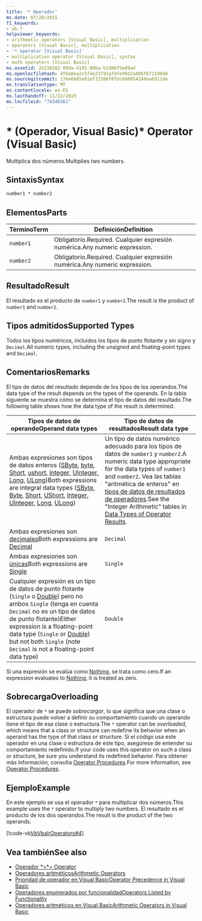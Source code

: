 ```yaml
---
title: '* Operador'
ms.date: 07/20/2015
f1_keywords:
- vb.*
helpviewer_keywords:
- arithmetic operators [Visual Basic], multiplication
- operators [Visual Basic], multiplication
- '* operator [Visual Basic]'
- multiplication operator [Visual Basic], syntax
- math operators [Visual Basic]
ms.assetid: 2b210382-99da-4195-89ba-b1d06f5e89ad
ms.openlocfilehash: 4f6a8ea2c5f4e23791afdfe98d2a08bf67219048
ms.sourcegitcommit: 17ee6605e01ef32506f8fdc686954244ba6911de
ms.translationtype: MT
ms.contentlocale: es-ES
ms.lasthandoff: 11/22/2019
ms.locfileid: "74348361"
---
```

# <a name="-operator-visual-basic"></a><span data-ttu-id="b2788-102">\* (Operador, Visual Basic)</span><span class="sxs-lookup"><span data-stu-id="b2788-102">\* Operator (Visual Basic)</span></span>
<span data-ttu-id="b2788-103">Multiplica dos números.</span><span class="sxs-lookup"><span data-stu-id="b2788-103">Multiplies two numbers.</span></span>  
  
## <a name="syntax"></a><span data-ttu-id="b2788-104">Sintaxis</span><span class="sxs-lookup"><span data-stu-id="b2788-104">Syntax</span></span>  
  
```vb  
number1 * number2  
```  
  
## <a name="parts"></a><span data-ttu-id="b2788-105">Elementos</span><span class="sxs-lookup"><span data-stu-id="b2788-105">Parts</span></span>  
  
|<span data-ttu-id="b2788-106">Término</span><span class="sxs-lookup"><span data-stu-id="b2788-106">Term</span></span>|<span data-ttu-id="b2788-107">Definición</span><span class="sxs-lookup"><span data-stu-id="b2788-107">Definition</span></span>|  
|---|---|  
|`number1`|<span data-ttu-id="b2788-108">Obligatorio.</span><span class="sxs-lookup"><span data-stu-id="b2788-108">Required.</span></span> <span data-ttu-id="b2788-109">Cualquier expresión numérica.</span><span class="sxs-lookup"><span data-stu-id="b2788-109">Any numeric expression.</span></span>|  
|`number2`|<span data-ttu-id="b2788-110">Obligatorio.</span><span class="sxs-lookup"><span data-stu-id="b2788-110">Required.</span></span> <span data-ttu-id="b2788-111">Cualquier expresión numérica.</span><span class="sxs-lookup"><span data-stu-id="b2788-111">Any numeric expression.</span></span>|  
  
## <a name="result"></a><span data-ttu-id="b2788-112">Resultado</span><span class="sxs-lookup"><span data-stu-id="b2788-112">Result</span></span>  
 <span data-ttu-id="b2788-113">El resultado es el producto de `number1` y `number2`.</span><span class="sxs-lookup"><span data-stu-id="b2788-113">The result is the product of `number1` and `number2`.</span></span>  
  
## <a name="supported-types"></a><span data-ttu-id="b2788-114">Tipos admitidos</span><span class="sxs-lookup"><span data-stu-id="b2788-114">Supported Types</span></span>  
 <span data-ttu-id="b2788-115">Todos los tipos numéricos, incluidos los tipos de punto flotante y sin signo y `Decimal`.</span><span class="sxs-lookup"><span data-stu-id="b2788-115">All numeric types, including the unsigned and floating-point types and `Decimal`.</span></span>  
  
## <a name="remarks"></a><span data-ttu-id="b2788-116">Comentarios</span><span class="sxs-lookup"><span data-stu-id="b2788-116">Remarks</span></span>  
 <span data-ttu-id="b2788-117">El tipo de datos del resultado depende de los tipos de los operandos.</span><span class="sxs-lookup"><span data-stu-id="b2788-117">The data type of the result depends on the types of the operands.</span></span> <span data-ttu-id="b2788-118">En la tabla siguiente se muestra cómo se determina el tipo de datos del resultado.</span><span class="sxs-lookup"><span data-stu-id="b2788-118">The following table shows how the data type of the result is determined.</span></span>  
  
|<span data-ttu-id="b2788-119">Tipos de datos de operando</span><span class="sxs-lookup"><span data-stu-id="b2788-119">Operand data types</span></span>|<span data-ttu-id="b2788-120">Tipo de datos de resultados</span><span class="sxs-lookup"><span data-stu-id="b2788-120">Result data type</span></span>|  
|---|---|  
|<span data-ttu-id="b2788-121">Ambas expresiones son tipos de datos enteros ([SByte](../../../visual-basic/language-reference/data-types/sbyte-data-type.md), [byte](../../../visual-basic/language-reference/data-types/byte-data-type.md), [Short](../../../visual-basic/language-reference/data-types/short-data-type.md), [ushort](../../../visual-basic/language-reference/data-types/ushort-data-type.md), [Integer](../../../visual-basic/language-reference/data-types/integer-data-type.md), [UInteger](../../../visual-basic/language-reference/data-types/uinteger-data-type.md), [Long](../../../visual-basic/language-reference/data-types/long-data-type.md), [ULong](../../../visual-basic/language-reference/data-types/ulong-data-type.md))</span><span class="sxs-lookup"><span data-stu-id="b2788-121">Both expressions are integral data types ([SByte](../../../visual-basic/language-reference/data-types/sbyte-data-type.md), [Byte](../../../visual-basic/language-reference/data-types/byte-data-type.md), [Short](../../../visual-basic/language-reference/data-types/short-data-type.md), [UShort](../../../visual-basic/language-reference/data-types/ushort-data-type.md), [Integer](../../../visual-basic/language-reference/data-types/integer-data-type.md), [UInteger](../../../visual-basic/language-reference/data-types/uinteger-data-type.md), [Long](../../../visual-basic/language-reference/data-types/long-data-type.md), [ULong](../../../visual-basic/language-reference/data-types/ulong-data-type.md))</span></span>|<span data-ttu-id="b2788-122">Un tipo de datos numérico adecuado para los tipos de datos de `number1` y `number2`.</span><span class="sxs-lookup"><span data-stu-id="b2788-122">A numeric data type appropriate for the data types of `number1` and `number2`.</span></span> <span data-ttu-id="b2788-123">Vea las tablas "aritmética de enteros" en [tipos de datos de resultados de operadores](../../../visual-basic/language-reference/operators/data-types-of-operator-results.md).</span><span class="sxs-lookup"><span data-stu-id="b2788-123">See the "Integer Arithmetic" tables in [Data Types of Operator Results](../../../visual-basic/language-reference/operators/data-types-of-operator-results.md).</span></span>|  
|<span data-ttu-id="b2788-124">Ambas expresiones son [decimales](../../../visual-basic/language-reference/data-types/decimal-data-type.md)</span><span class="sxs-lookup"><span data-stu-id="b2788-124">Both expressions are [Decimal](../../../visual-basic/language-reference/data-types/decimal-data-type.md)</span></span>|`Decimal`|  
|<span data-ttu-id="b2788-125">Ambas expresiones son [únicas](../../../visual-basic/language-reference/data-types/single-data-type.md)</span><span class="sxs-lookup"><span data-stu-id="b2788-125">Both expressions are [Single](../../../visual-basic/language-reference/data-types/single-data-type.md)</span></span>|`Single`|  
|<span data-ttu-id="b2788-126">Cualquier expresión es un tipo de datos de punto flotante (`Single` o [Double](../../../visual-basic/language-reference/data-types/double-data-type.md)) pero no ambos `Single` (tenga en cuenta `Decimal` no es un tipo de datos de punto flotante)</span><span class="sxs-lookup"><span data-stu-id="b2788-126">Either expression is a floating-point data type (`Single` or [Double](../../../visual-basic/language-reference/data-types/double-data-type.md)) but not both `Single` (note `Decimal` is not a floating-point data type)</span></span>|`Double`|  
  
 <span data-ttu-id="b2788-127">Si una expresión se evalúa como [Nothing](../../../visual-basic/language-reference/nothing.md), se trata como cero.</span><span class="sxs-lookup"><span data-stu-id="b2788-127">If an expression evaluates to [Nothing](../../../visual-basic/language-reference/nothing.md), it is treated as zero.</span></span>  
  
## <a name="overloading"></a><span data-ttu-id="b2788-128">Sobrecarga</span><span class="sxs-lookup"><span data-stu-id="b2788-128">Overloading</span></span>  
 <span data-ttu-id="b2788-129">El operador de `*` se puede *sobrecargar*, lo que significa que una clase o estructura puede volver a definir su comportamiento cuando un operando tiene el tipo de esa clase o estructura.</span><span class="sxs-lookup"><span data-stu-id="b2788-129">The `*` operator can be *overloaded*, which means that a class or structure can redefine its behavior when an operand has the type of that class or structure.</span></span> <span data-ttu-id="b2788-130">Si el código usa este operador en una clase o estructura de este tipo, asegúrese de entender su comportamiento redefinido.</span><span class="sxs-lookup"><span data-stu-id="b2788-130">If your code uses this operator on such a class or structure, be sure you understand its redefined behavior.</span></span> <span data-ttu-id="b2788-131">Para obtener más información, consulta [Operator Procedures](../../../visual-basic/programming-guide/language-features/procedures/operator-procedures.md).</span><span class="sxs-lookup"><span data-stu-id="b2788-131">For more information, see [Operator Procedures](../../../visual-basic/programming-guide/language-features/procedures/operator-procedures.md).</span></span>  
  
## <a name="example"></a><span data-ttu-id="b2788-132">Ejemplo</span><span class="sxs-lookup"><span data-stu-id="b2788-132">Example</span></span>  
 <span data-ttu-id="b2788-133">En este ejemplo se usa el operador `*` para multiplicar dos números.</span><span class="sxs-lookup"><span data-stu-id="b2788-133">This example uses the `*` operator to multiply two numbers.</span></span> <span data-ttu-id="b2788-134">El resultado es el producto de los dos operandos.</span><span class="sxs-lookup"><span data-stu-id="b2788-134">The result is the product of the two operands.</span></span>  
  
 [!code-vb[VbVbalrOperators#4](~/samples/snippets/visualbasic/VS_Snippets_VBCSharp/VbVbalrOperators/VB/Class1.vb#4)]  
  
## <a name="see-also"></a><span data-ttu-id="b2788-135">Vea también</span><span class="sxs-lookup"><span data-stu-id="b2788-135">See also</span></span>

- [<span data-ttu-id="b2788-136">Operador \*=</span><span class="sxs-lookup"><span data-stu-id="b2788-136">\*= Operator</span></span>](../../../visual-basic/language-reference/operators/multiplication-assignment-operator.md)
- [<span data-ttu-id="b2788-137">Operadores aritméticos</span><span class="sxs-lookup"><span data-stu-id="b2788-137">Arithmetic Operators</span></span>](../../../visual-basic/language-reference/operators/arithmetic-operators.md)
- [<span data-ttu-id="b2788-138">Prioridad de operador en Visual Basic</span><span class="sxs-lookup"><span data-stu-id="b2788-138">Operator Precedence in Visual Basic</span></span>](../../../visual-basic/language-reference/operators/operator-precedence.md)
- [<span data-ttu-id="b2788-139">Operadores enumerados por funcionalidad</span><span class="sxs-lookup"><span data-stu-id="b2788-139">Operators Listed by Functionality</span></span>](../../../visual-basic/language-reference/operators/operators-listed-by-functionality.md)
- [<span data-ttu-id="b2788-140">Operadores aritméticos en Visual Basic</span><span class="sxs-lookup"><span data-stu-id="b2788-140">Arithmetic Operators in Visual Basic</span></span>](../../../visual-basic/programming-guide/language-features/operators-and-expressions/arithmetic-operators.md)
